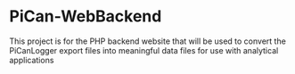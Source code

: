 # PiCan-WebBackend
This project is for the PHP backend website that will be used to convert the PiCanLogger export files into meaningful data files for use with analytical applications
